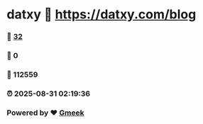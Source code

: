 # datxy :link: https://datxy.com/blog 
### :page_facing_up: [32](https://datxy.com/blog/tag.html) 
### :speech_balloon: 0 
### :hibiscus: 112559 
### :alarm_clock: 2025-08-31 02:19:36 
### Powered by :heart: [Gmeek](https://github.com/Meekdai/Gmeek)
